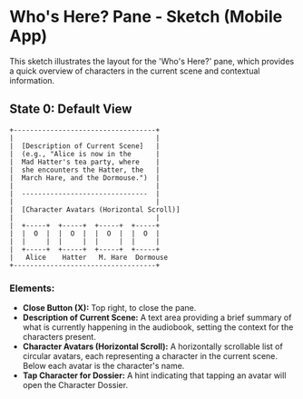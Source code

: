 # Who's Here? Pane - Sketch (Mobile App)

This sketch illustrates the layout for the 'Who's Here?' pane, which provides a quick overview of characters in the current scene and contextual information.

## State 0: Default View

```
+-----------------------------------+
|                                   |
|  [Description of Current Scene]   |
|  (e.g., "Alice is now in the      |
|  Mad Hatter's tea party, where    |
|  she encounters the Hatter, the   |
|  March Hare, and the Dormouse.")  |
|                                   |
|  -------------------------------  |
|                                   |
|  [Character Avatars (Horizontal Scroll)]
|                                   |
|  +-----+  +-----+  +-----+  +-----+
|  |  O  |  |  O  |  |  O  |  |  O  |
|  |     |  |     |  |     |  |     |
|  +-----+  +-----+  +-----+  +-----+
|   Alice    Hatter   M. Hare  Dormouse
+-----------------------------------+
```

### Elements:
*   **Close Button (X):** Top right, to close the pane.
*   **Description of Current Scene:** A text area providing a brief summary of what is currently happening in the audiobook, setting the context for the characters present.
*   **Character Avatars (Horizontal Scroll):** A horizontally scrollable list of circular avatars, each representing a character in the current scene. Below each avatar is the character's name.
*   **Tap Character for Dossier:** A hint indicating that tapping an avatar will open the Character Dossier.

